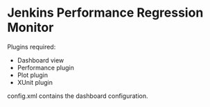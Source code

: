 # Jenkins Performance Regression Monitor

Plugins required:
* Dashboard view
* Performance plugin
* Plot plugin
* XUnit plugin

config.xml contains the dashboard configuration.
